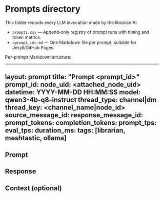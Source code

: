 # Prompts directory

This folder records every LLM invocation made by the librarian AI.

- `prompts.csv` — Append-only registry of prompt runs with timing and token metrics.
- `<prompt_id>.md` — One Markdown file per prompt, suitable for Jekyll/GitHub Pages.

Per-prompt Markdown structure:

---
layout: prompt
title: "Prompt <prompt_id>"
prompt_id: <uuid>
node_uid: <attached_node_uid>
datetime: YYYY-MM-DD HH:MM:SS
model: qwen3-4b-q8-instruct
thread_type: channel|dm
thread_key: <channel_name|node_id>
source_message_id: <id>
response_message_id: <id>
prompt_tokens: <int>
completion_tokens: <int>
prompt_tps: <float>
eval_tps: <float>
duration_ms: <int>
tags: [librarian, meshtastic, ollama]
---

## Prompt

<exact prompt text>

## Response

<model response text>

## Context (optional)

<notes about context assembly>
